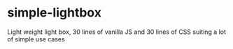 # simple-lightbox
Light weight light box, 30 lines of vanilla JS and 30 lines of CSS suiting a lot of simple use cases
